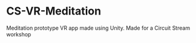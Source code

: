 # CS-VR-Meditation
Meditation prototype VR app made using Unity. Made for a Circuit Stream workshop
